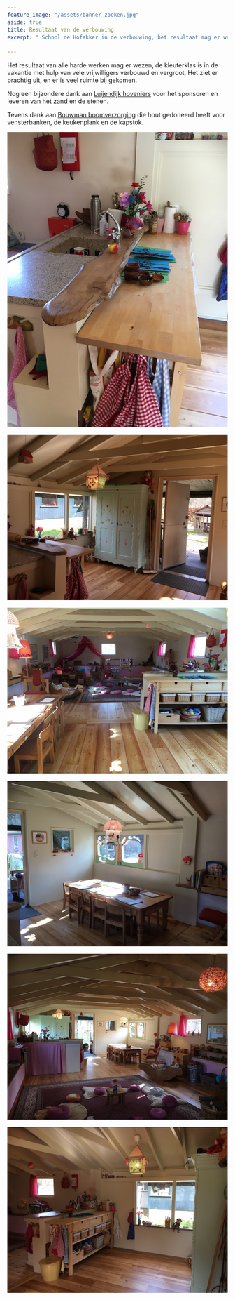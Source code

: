 ```yaml
---
feature_image: "/assets/banner_zoeken.jpg"
aside: true
title: Resultaat van de verbouwing
excerpt: " School de Hofakker in de verbouwing, het resultaat mag er wezen!"

---
```

Het resultaat van alle harde werken mag er wezen, de kleuterklas is in de vakantie met hulp van vele vrijwilligers verbouwd en vergroot. Het ziet er prachtig uit, en er is veel ruimte bij gekomen.

Nog een bijzondere dank aan [Luijendijk hoveniers](https://luijendijk-hoveniers.nl/) voor het sponsoren en leveren van het zand en de stenen.

Tevens dank aan [Bouwman boomverzorging](https://www.bouwmanboomverzorging.nl/) die hout gedoneerd heeft voor vensterbanken, de keukenplank en de kapstok.

![](/assets/2020-03-05-IMG_1048.JPG)

![](/assets/2020-03-05-IMG_1045.JPG)

![](/assets/2020-03-05-IMG_1040.JPG)

![](/assets/2020-03-05-IMG_1043.JPG)

![](/assets/2020-03-05-IMG_1047.JPG)

![](/assets/2020-03-05-IMG_1041.JPG)